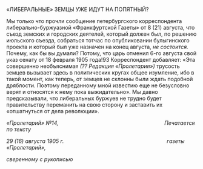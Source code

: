 «ЛИБЕРАЛЬНЫЕ» ЗЕМЦЫ УЖЕ ИДУТ НА ПОПЯТНЫЙ?

Мы только что прочли сообщение петербургского корреспондента либерально-буржуазной «Франкфуртской Газеты» от 8 (21) августа, что съезд земских и городских деятелей, который должен был, по решению июльского съезда, собраться тотчас по опубликовании булыгинского проекта и который был уже назначен на конец августа, _не состоится._ Почему, как бы вы думали? Потому, что царь отменил 6-го августа свой указ сенату от 18 февраля 1905 года!93 Корреспондент добавляет: «Эта совершенно не­объяснимая _(?? Редакция «Пролетария»)_ трусость земцев вызывает здесь в политиче­ских кругах общее изумление, ибо в такой момент, как теперь, от земцев не склонны были ждать подобной дряблости. Поэтому переданному мной известию еще не безус­ловно верят и относятся к нему пока выжидательно». Мы давно предсказывали, что ли­беральных буржуев не трудно будет правительству переманить на свою сторону и за­ставить их «отшатнуться от дела революции».

_«Пролетарий» №14,                                                                       Печатается по тексту_

_29 (16) августа 1905 г.                                                                     газеты «Пролетарий»,_

_сверенному с рукописью_